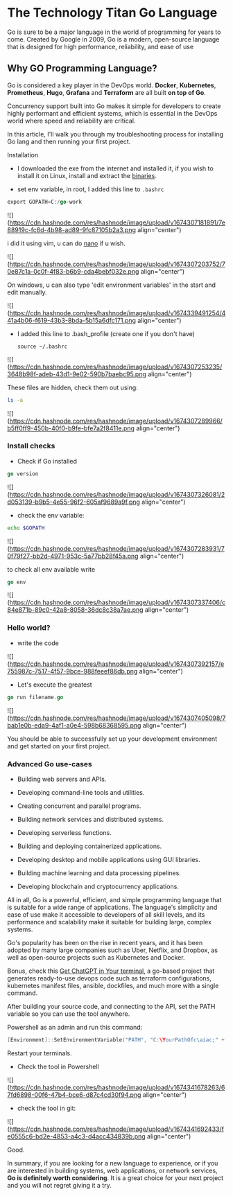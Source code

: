 # The Technology Titan Go Language

Go is sure to be a major language in the world of programming for years to come. Created by Google in 2009, Go is a modern, open-source language that is designed for high performance, reliability, and ease of use

## Why GO Programming Language?

Go is considered a key player in the DevOps world. **Docker**, **Kubernetes**, **Prometheus**, **Hugo**, **Grafana** and **Terraform** are all built **on top of Go**.

Concurrency support built into Go makes it simple for developers to create highly performant and efficient systems, which is essential in the DevOps world where speed and reliability are critical.

In this article, I'll walk you through my troubleshooting process for installing Go lang and then running your first project.

Installation

* I downloaded the exe from the internet and installed it, if you wish to install it on Linux, install and extract the [binaries](https://golangdocs.com/install-go-linux).
    
* set env variable, in root, I added this line to `.bashrc`
    

```go
export GOPATH=C:/go-work
```

![](https://cdn.hashnode.com/res/hashnode/image/upload/v1674307181891/7e88919c-fc6d-4b98-ad89-9fc87105b2a3.png align="center")

i did it using vim, u can do [nano](https://www.geeksforgeeks.org/nano-vs-vim-editor-whats-the-difference-between-nano-and-vim-editors/) if u wish.

![](https://cdn.hashnode.com/res/hashnode/image/upload/v1674307203752/70e87c1a-0c0f-4f83-b6b9-cda4bebf032e.png align="center")

On windows, u can also type 'edit environment variables' in the start and edit manually.

![](https://cdn.hashnode.com/res/hashnode/image/upload/v1674339491254/441a4b06-f619-43b3-8bda-5b15a6dfc171.png align="center")

* I added this line to .bash\_profile (create one if you don't have)
    
    `source ~/.bashrc`
    

![](https://cdn.hashnode.com/res/hashnode/image/upload/v1674307253235/3648b98f-adeb-43d1-9e02-590b7baebc95.png align="center")

These files are hidden, check them out using:

```bash
ls -a
```

![](https://cdn.hashnode.com/res/hashnode/image/upload/v1674307289966/b5ff0ff9-450b-40f0-b9fe-bfe7a2f8411e.png align="center")

### Install checks

* Check if Go installed
    

```go
go version
```

![](https://cdn.hashnode.com/res/hashnode/image/upload/v1674307326081/2d053139-b9b5-4e55-96f2-605af9689a9f.png align="center")

* check the env variable:
    

```bash
echo $GOPATH
```

![](https://cdn.hashnode.com/res/hashnode/image/upload/v1674307283931/70f79f27-bb2d-4971-953c-5a77bb28f45a.png align="center")

to check all env available write

```go
go env
```

![](https://cdn.hashnode.com/res/hashnode/image/upload/v1674307337406/c84e871b-89c0-42a8-8058-36dc8c38a7ae.png align="center")

### Hello world?

* write the code
    

![](https://cdn.hashnode.com/res/hashnode/image/upload/v1674307392157/e755987c-7517-4f57-9bce-988feeef86db.png align="center")

* Let's execute the greatest
    

```go
go run filename.go
```

![](https://cdn.hashnode.com/res/hashnode/image/upload/v1674307405098/7bab1e0b-eda9-4af1-a0e4-598b68368595.png align="center")

You should be able to successfully set up your development environment and get started on your first project.

### Advanced Go use-cases

* Building web servers and APIs.
    
* Developing command-line tools and utilities.
    
* Creating concurrent and parallel programs.
    
* Building network services and distributed systems.
    
* Developing serverless functions.
    
* Building and deploying containerized applications.
    
* Developing desktop and mobile applications using GUI libraries.
    
* Building machine learning and data processing pipelines.
    
* Developing blockchain and cryptocurrency applications.
    

All in all, Go is a powerful, efficient, and simple programming language that is suitable for a wide range of applications. The language's simplicity and ease of use make it accessible to developers of all skill levels, and its performance and scalability make it suitable for building large, complex systems.

Go's popularity has been on the rise in recent years, and it has been adopted by many large companies such as Uber, Netflix, and Dropbox, as well as open-source projects such as Kubernetes and Docker.

Bonus, check this [Get ChatGPT in Your terminal](https://github.com/gofireflyio/aiac), a go-based project that generates ready-to-use devops code such as terraform configurations, kubernetes manifest files, ansible, dockfiles, and much more with a single command.

After building your source code, and connecting to the API, set the PATH variable so you can use the tool anywhere.

Powershell as an admin and run this command:

```cpp
[Environment]::SetEnvironmentVariable("PATH", "C:\YourPathOfc\aiac;" + [Environment]::GetEnvironmentVariable("PATH"), "User")
```

Restart your terminals.

* Check the tool in Powershell
    

![](https://cdn.hashnode.com/res/hashnode/image/upload/v1674341678263/67fd6898-00f6-47b4-bce6-d87c4cd30f94.png align="center")

* check the tool in git:
    

![](https://cdn.hashnode.com/res/hashnode/image/upload/v1674341692433/fe0555c6-bd2e-4853-a4c3-d4acc434839b.png align="center")

Good.

In summary, if you are looking for a new language to experience, or if you are interested in building systems, web applications, or network services, **Go is definitely worth considering**. It is a great choice for your next project and you will not regret giving it a try.